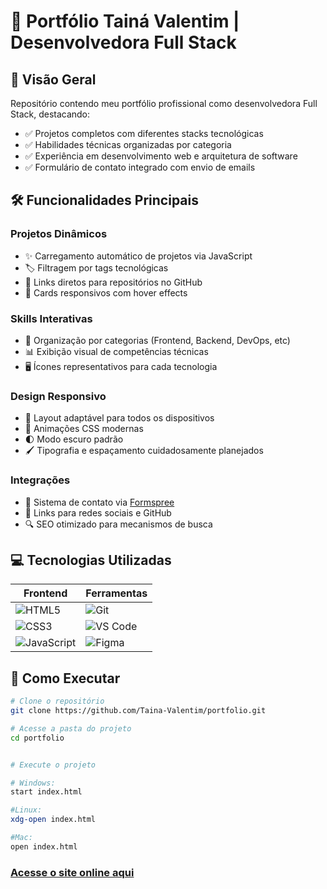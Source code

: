 ﻿# 🚀 Portfólio Tainá Valentim | Desenvolvedora Full Stack

## 🌟 Visão Geral
Repositório contendo meu portfólio profissional como desenvolvedora Full Stack, destacando:
- ✅ Projetos completos com diferentes stacks tecnológicas
- ✅ Habilidades técnicas organizadas por categoria
- ✅ Experiência em desenvolvimento web e arquitetura de software
- ✅ Formulário de contato integrado com envio de emails

## 🛠️ Funcionalidades Principais

### **Projetos Dinâmicos**
- ✨ Carregamento automático de projetos via JavaScript
- 🏷️ Filtragem por tags tecnológicas 
- 🔗 Links diretos para repositórios no GitHub
- 📱 Cards responsivos com hover effects

### **Skills Interativas**
- 🎯 Organização por categorias (Frontend, Backend, DevOps, etc)
- 📊 Exibição visual de competências técnicas
- 🖥️ Ícones representativos para cada tecnologia

### **Design Responsivo**
- 📱 Layout adaptável para todos os dispositivos
- 🎨 Animações CSS modernas
- 🌓 Modo escuro padrão
- 🖌️ Tipografia e espaçamento cuidadosamente planejados

### **Integrações**
- 📩 Sistema de contato via [Formspree‌](https://formspree.io/)
- 🔗 Links para redes sociais e GitHub
- 🔍 SEO otimizado para mecanismos de busca

## 💻 Tecnologias Utilizadas
| Frontend           | Ferramentas          |
|--------------------|----------------------|
| ![HTML5](https://img.shields.io/badge/HTML5-E34F26?logo=html5&logoColor=white) | ![Git](https://img.shields.io/badge/Git-F05032?logo=git&logoColor=white) |
| ![CSS3](https://img.shields.io/badge/CSS3-1572B6?logo=css3&logoColor=white) | ![VS Code](https://img.shields.io/badge/VS_Code-007ACC?logo=visual-studio-code&logoColor=white) |
| ![JavaScript](https://img.shields.io/badge/JavaScript-F7DF1E?logo=javascript&logoColor=black) | ![Figma](https://img.shields.io/badge/Figma-F24E1E?logo=figma&logoColor=white) |

## 🚀 Como Executar

```bash
# Clone o repositório
git clone https://github.com/Taina-Valentim/portfolio.git

# Acesse a pasta do projeto
cd portfolio


# Execute o projeto

# Windows:
start index.html

#Linux:
xdg-open index.html

#Mac:
open index.html
```

### [Acesse o site online aqui](https://taina-valentim.github.io/Portifolio/)

 <script src='https://cdn.jsdelivr.net/gh/eddymens/markdown-external-link-script@v2.0.0/main.min.js'></script>
